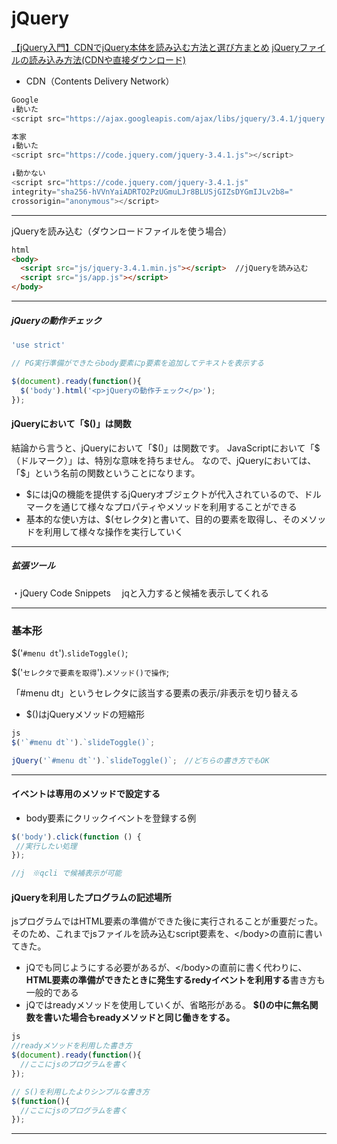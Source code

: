# jQuery

[【jQuery入門】CDNでjQuery本体を読み込む方法と選び方まとめ]([https://www.ameamelog.com/jquery-cdn/)
[jQueryファイルの読み込み方法(CDNや直接ダウンロード)]([https://www.flatflag.nir87.com/cdn-1346)
 * CDN（Contents Delivery Network）

```js
Google
↓動いた
<script src="https://ajax.googleapis.com/ajax/libs/jquery/3.4.1/jquery.min.js"></script>
```

```js
本家
↓動いた
<script src="https://code.jquery.com/jquery-3.4.1.js"></script>

↓動かない
<script src="https://code.jquery.com/jquery-3.4.1.js"
integrity="sha256-hVVnYaiADRTO2PzUGmuLJr8BLUSjGIZsDYGmIJLv2b8="
crossorigin="anonymous"></script>
```


----
jQueryを読み込む（ダウンロードファイルを使う場合）
```html
html
<body>
  <script src="js/jquery-3.4.1.min.js"></script>  //jQueryを読み込む
  <script src="js/app.js"></script>
</body>
```
---
##### jQueryの動作チェック
```js
'use strict'

// PG実行準備ができたらbody要素にp要素を追加してテキストを表示する

$(document).ready(function(){
  $('body').html('<p>jQueryの動作チェック</p>');
});
```
#### jQueryにおいて「\$()」は関数
結論から言うと、jQueryにおいて「\$()」は関数です。 JavaScriptにおいて「\$（ドルマーク）」は、特別な意味を持ちません。 なので、jQueryにおいては、「\$」という名前の関数ということになります。
 * \$にはjQの機能を提供するjQueryオブジェクトが代入されているので、ドルマークを通じて様々なプロパティやメソッドを利用することができる
 * 基本的な使い方は、\$(セレクタ)と書いて、目的の要素を取得し、そのメソッドを利用して様々な操作を実行していく

---

##### 拡張ツール
 ・jQuery Code Snippets
 　jqと入力すると候補を表示してくれる

---

### 基本形
 $('`#menu dt`').`slideToggle()`;
 
 $('`セレクタで要素を取得`').`メソッド()で操作`;

「#menu dt」というセレクタに該当する要素の表示/非表示を切り替える
* $()はjQueryメソッドの短縮形
```js
js
$('`#menu dt`').`slideToggle()`;

jQuery('`#menu dt`').`slideToggle()`;　//どちらの書き方でもOK 
```
---
#### イベントは専用のメソッドで設定する

 * body要素にクリックイベントを登録する例
 ```js
$('body').click(function () { 
  //実行したい処理
});

 //j　※qcli で候補表示が可能
 ```
#### jQueryを利用したプログラムの記述場所
jsプログラムではHTML要素の準備ができた後に実行されることが重要だった。
そのため、これまでjsファイルを読み込むscript要素を、\</body>の直前に書いてきた。
 * jQでも同じようにする必要があるが、\</body>の直前に書く代わりに、**HTML要素の準備ができたときに発生するredyイベントを利用する**書き方も一般的である
 * jQではreadyメソッドを使用していくが、省略形がある。
 **$()の中に無名関数を書いた場合もreadyメソッドと同じ働きをする。**

```js
js
//readyメソッドを利用した書き方
$(document).ready(function(){
  //ここにjsのプログラムを書く
});

// S()を利用したよりシンプルな書き方
$(function(){
  //ここにjsのプログラムを書く
});
```
---




